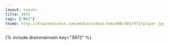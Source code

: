 ```yaml
--- 
layout: sieutv
title: 3972
tags: ["003"]
thumb: http://drainmainvein.com/media/videos/tmb/000/003/972/player.jpg
---
```

{% include drainmainvein key="3972" %} 
